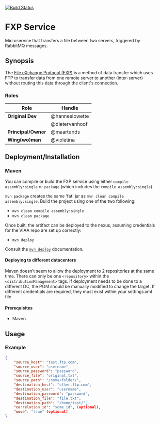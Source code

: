 [![Build Status](https://travis-ci.org/viaacode/fxp_service.png)](https://travis-ci.org/viaacode/fxp_service)

# FXP Service

Microservice that transfers a file between two servers, triggered by RabbitMQ messages.

## Synopsis

The [File eXchange Protocol
(FXP)](https://en.wikipedia.org/wiki/File_eXchange_Protocol) is a method of
data transfer which uses FTP to transfer data from one remote server to another
(inter-server) without routing this data through the client's connection.

### Roles

| Role                | Handle          |
|---------------------|-----------------|
| **Original Dev**    | @hanneslowette  |
|                     | @dietervanhoof  |
| **Principal/Owner** | @maartends      | 
| **Wing(wo)man**     | @violetina      |


## Deployment/Installation

### Maven 

You can compile or build the FXP service using either `compile assembly:single`
or `package` (which includes the `compile assembly:single`).

`mvn package` creates the same 'fat' jar as `mvn clean compile
assembly:single`. Build the project using one of the two following:

- `mvn clean compile assembly:single`
- `mvn clean package`

Once built, the artifact can be deployed to the nexus, assuming credentials for
the VIAA repo are set up correctly:
- `mvn deploy`

Consult the [`mvn
deploy`](https://maven.apache.org/plugins/maven-deploy-plugin/usage.html)
documentation.

#### Deploying to different datacenters
Maven doesn't seem to allow the deployment to 2 repositories at the same time. There can only be one `<repository>` within the `<distributionManagement>` tags. If deployment needs to be done to a different DC, the POM should be manually modified to change the target.
If different credentials are required, they must exist within your settings.xml file.

#### Prerequisites

- Maven

## Usage

### Example

```json
{
    "source_host": "test.ftp.com",
    "source_user": "username",
    "source_password": "password",
    "source_file": "original.txt",
    "source_path": "/home/folder/",
    "destination_host": "other.ftp.com",
    "destination_user": "username",
    "destination_password": "password",
    "destination_file": "file.txt",
    "destination_path": "/home/test/",
    "correlation_id": "some_id", (optional),
    "move": "true" (optional)
}
```
